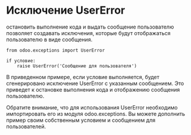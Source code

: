 
Исключение UserError
============================
остановить выполнение кода и выдать сообщение пользователю
позволяет создавать исключения, которые будут отображаться пользователю в виде сообщения.

    from odoo.exceptions import UserError

    if условие:
        raise UserError('Сообщение для пользователя')

В приведенном примере, если условие выполняется, будет сгенерировано исключение UserError с указанным сообщением. Это
приведет к остановке выполнения кода и отображению сообщения пользователю.

Обратите внимание, что для использования UserError необходимо импортировать его из модуля odoo.exceptions. Вы можете
дополнить пример своим собственным условием и сообщением для пользователей.